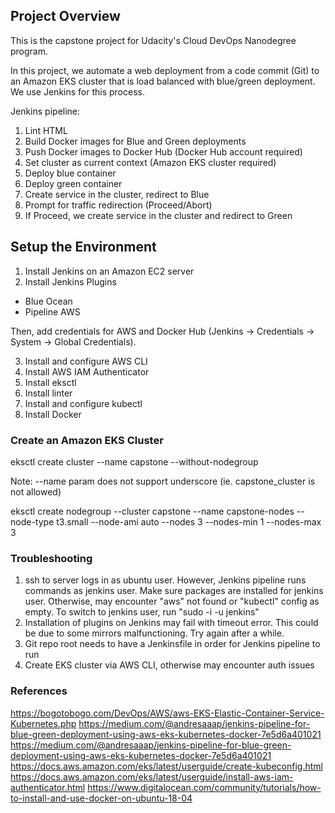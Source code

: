 ## Project Overview

This is the capstone project for Udacity's Cloud DevOps Nanodegree program.

In this project, we automate a web deployment from a code commit (Git) to an Amazon EKS cluster that is load balanced with blue/green deployment. We use Jenkins for this process.

Jenkins pipeline:
1. Lint HTML
2. Build Docker images for Blue and Green deployments
3. Push Docker images to Docker Hub (Docker Hub account required)
4. Set cluster as current context (Amazon EKS cluster required)
5. Deploy blue container 
6. Deploy green container
7. Create service in the cluster, redirect to Blue
8. Prompt for traffic redirection (Proceed/Abort)
9. If Proceed, we create service in the cluster and redirect to Green

## Setup the Environment

1. Install Jenkins on an Amazon EC2 server
2. Install Jenkins Plugins
- Blue Ocean
- Pipeline AWS

Then, add credentials for AWS and Docker Hub (Jenkins -> Credentials -> System -> Global Credentials).

3. Install and configure AWS CLI
4. Install AWS IAM Authenticator
5. Install eksctl
6. Install linter
7. Install and configure kubectl
8. Install Docker

### Create an Amazon EKS Cluster
eksctl create cluster --name capstone --without-nodegroup

Note: --name param does not support underscore (ie. capstone_cluster is not allowed)

eksctl create nodegroup --cluster capstone --name capstone-nodes --node-type t3.small --node-ami auto --nodes 3 --nodes-min 1 --nodes-max 3

### Troubleshooting
1. ssh to server logs in as ubuntu user. However, Jenkins pipeline runs commands as jenkins user. Make sure packages are installed for jenkins user. Otherwise, may encounter "aws" not found or "kubectl" config as empty. To switch to jenkins user, run "sudo -i -u jenkins"
2. Installation of plugins on Jenkins may fail with timeout error. This could be due to some mirrors malfunctioning. Try again after a while. 
3. Git repo root needs to have a Jenkinsfile in order for Jenkins pipeline to run
4. Create EKS cluster via AWS CLI, otherwise may encounter auth issues 

### References
https://bogotobogo.com/DevOps/AWS/aws-EKS-Elastic-Container-Service-Kubernetes.php
https://medium.com/@andresaaap/jenkins-pipeline-for-blue-green-deployment-using-aws-eks-kubernetes-docker-7e5d6a401021
https://medium.com/@andresaaap/jenkins-pipeline-for-blue-green-deployment-using-aws-eks-kubernetes-docker-7e5d6a401021
https://docs.aws.amazon.com/eks/latest/userguide/create-kubeconfig.html
https://docs.aws.amazon.com/eks/latest/userguide/install-aws-iam-authenticator.html
https://www.digitalocean.com/community/tutorials/how-to-install-and-use-docker-on-ubuntu-18-04

